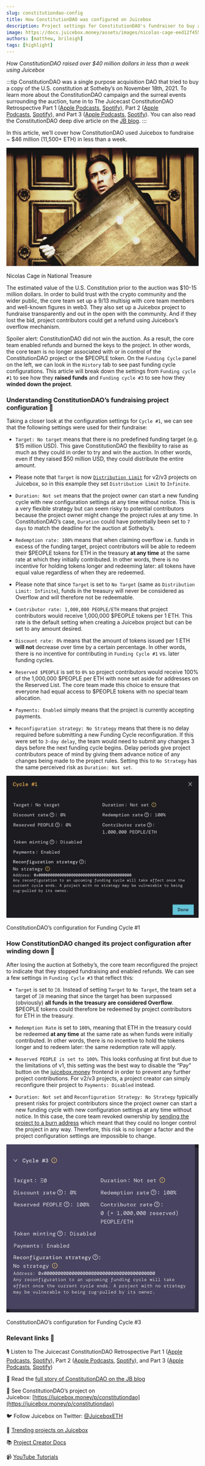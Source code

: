 ```yaml
---
slug: constitutiondao-config
title: How ConstitutionDAO was configured on Juicebox
description: Project settings for ConstitutionDAO's fundraiser to buy an original copy of the U.S. Constitution.
image: https://docs.juicebox.money/assets/images/nicolas-cage-eed12f4556a5c950c8d60e432d50d898.webp
authors: [matthew, brileigh]
tags: [highlight]
---
```

*How ConstitutionDAO raised over $40 million dollars in less than a week using Juicebox*

:::tip
ConstitutionDAO was a single purpose acquisition DAO that tried to buy a copy of the U.S. constitution at Sotheby’s on November 18th, 2021. To learn more about the ConstitutionDAO campaign and the surreal events surrounding the auction, tune in to The Juicecast ConstitutionDAO Retrospective Part 1 ([Apple Podcasts](https://podcasts.apple.com/us/podcast/ep-15-constitutiondao-retrospective-pt-1/id1623504302?i=1000586607104), [Spotify](https://open.spotify.com/episode/5Egxvl792OvtYLO6Cw3ADG)), Part 2 ([Apple Podcasts](https://podcasts.apple.com/us/podcast/ep-16-constitutiondao-retrospective-pt-2/id1623504302?i=1000588377648), [Spotify](https://open.spotify.com/episode/4CHE52PyXKInL4QvmdcYgh)), and Part 3 ([Apple Podcasts](https://podcasts.apple.com/us/podcast/ep-17-peopledao-and-the-constitutiondao2-campaign-to/id1623504302?i=1000589496263), [Spotify](https://open.spotify.com/episode/5GkAxq5JC3VIbUwfvAoaNf)). You can also read the ConstitutionDAO deep dive article on the [JB blog](https://docs.juicebox.money/blog/2022-12-13-constitutiondao/).
:::

In this article, we’ll cover how ConstitutionDAO used Juicebox to fundraise ~ $46 million (11,500+ ETH) in less than a week.

![Nicolas Cage in National Treasure](nicolas-cage.webp)

<p class="subtitle">Nicolas Cage in National Treasure</p>

The estimated value of the U.S. Constitution prior to the auction was $10-15 million dollars. In order to build trust with the crypto community and the wider public, the core team set up a 9/13 multisig with core team members and well-known figures in web3. They also set up a Juicebox project to fundraise transparently and out in the open with the community. And if they lost the bid, project contributors could get a refund using Juicebox’s overflow mechanism.

Spoiler alert: ConstitutionDAO did not win the auction. As a result, the core team enabled refunds and burned the keys to the project. In other words, the core team is no longer associated with or in control of the ConstitutionDAO project or the $PEOPLE token. On the `Funding Cycle` panel on the left, we can look in the `History` tab to see past funding cycle configurations. This article will break down the settings from `Funding cycle #1` to see how they **raised funds** and `Funding cycle #3` to see how they **winded down the project**.

### Understanding ConstitutionDAO’s fundraising project configuration 🔎

Taking a closer look at the configuration settings for `Cycle #1`, we can see that the following settings were used for their fundraise:

- `Target: No target` means that there is no predefined funding target (e.g. $15 million USD). This gave ConstitutionDAO the flexibility to raise as much as they could in order to try and win the auction. In other words, even if they raised $50 million USD, they could distribute the entire amount.

- Please note that `Target` is now [`Distribution Limit`](https://docs.juicebox.money/dev/learn/overview#distribution-limit) for v2/v3 projects on Juicebox, so in this example they set `Distribution Limit` to `Infinite`.

- `Duration: Not set` means that the project owner can start a new funding cycle with new configuration settings at any time without notice. This is a very flexible strategy but can seem risky to potential contributors because the project owner might change the project rules at any time. In ConstitutionDAO’s case, `Duration` could have potentially been set to `7 days` to match the deadline for the auction at Sotheby’s.

- `Redemption rate: 100%` means that when claiming overflow i.e. funds in excess of the funding target, project contributors will be able to redeem their $PEOPLE tokens for ETH in the treasury **at any time** at the same rate at which they initially contributed. In other words, there is no incentive for holding tokens longer and redeeming later: all tokens have equal value regardless of when they are redeemed.

- Please note that since `Target` is set to `No Target` (same as `Distribution Limit: Infinite`), funds in the treasury will never be considered as Overflow and will therefore not be redeemable.

- `Contributor rate: 1,000,000 PEOPLE/ETH` means that project contributors would receive 1,000,000 $PEOPLE tokens per 1 ETH. This rate is the default setting when creating a Juicebox project but can be set to any amount desired.

- `Discount rate: 0%` means that the amount of tokens issued per 1 ETH **will not** decrease over time by a certain percentage. In other words, there is no incentive for contributing in `Funding Cycle #1` vs. later funding cycles.

- `Reserved $PEOPLE` is set to `0%` so project contributors would receive 100% of the 1,000,000 $PEOPLE per ETH with none set aside for addresses on the Reserved List. The core team made this choice to ensure that everyone had equal access to $PEOPLE tokens with no special team allocation.

- `Payments: Enabled` simply means that the project is currently accepting payments.

- `Reconfiguration strategy: No Strategy` means that there is no delay required before submitting a new Funding Cycle reconfiguration. If this were set to `3-day delay`, the team would need to submit any changes 3 days before the next funding cycle begins. Delay periods give project contributors peace of mind by giving them advance notice of any changes being made to the project rules. Setting this to `No Strategy` has the same perceived risk as `Duration: Not set`.

![ConstitutionDAO’s configuration for Funding Cycle #1](cycle-1.webp)

<p class="subtitle">ConstitutionDAO’s configuration for Funding Cycle #1</p>

### How ConstitutionDAO changed its project configuration after winding down 🤝

After losing the auction at Sotheby’s, the core team reconfigured the project to indicate that they stopped fundraising and enabled refunds. We can see a few settings in `Funding Cycle #3` that reflect this:

- `Target` is set to `Ξ0`. Instead of setting `Target` to `No Target`, the team set a target of `Ξ0` meaning that since the target has been surpassed (obviously) **all funds in the treasury are considered Overflow**. $PEOPLE tokens could therefore be redeemed by project contributors for ETH in the treasury.

- `Redemption Rate` is set to `100%`, meaning that ETH in the treasury could be redeemed **at any time** at the same rate as when funds were initially contributed. In other words, there is no incentive to hold the tokens longer and to redeem later: the same redemption rate will apply.

- `Reserved PEOPLE is set to 100%`. This looks confusing at first but due to the limitations of v1, this setting was the best way to disable the “Pay” button on the [juicebox.money](http://juicebox.money) frontend in order to prevent any further project contributions. For v2/v3 projects, a project creator can simply reconfigure their project to `Payments: Disabled` instead.

- `Duration: Not set` and `Reconfiguration Strategy: No Strategy` typically present risks for project contributors since the project owner can start a new funding cycle with new configuration settings at any time without notice. In this case, the core team revoked ownership by [sending the project to a burn address](https://etherscan.io/tx/0x466d625525932a6725f61398a4da227c39ac909a77c5844d0bc8a222ee465311) which meant that they could no longer control the project in any way. Therefore, this risk is no longer a factor and the project configuration settings are impossible to change.

![ConstitutionDAO’s configuration for Funding Cycle #3](cycle-3.webp)

<p class="subtitle">ConstitutionDAO’s configuration for Funding Cycle #3</p>

### Relevant links 🔗

🎙️ Listen to The Juicecast ConstitutionDAO Retrospective Part 1 ([Apple Podcasts](https://podcasts.apple.com/us/podcast/ep-15-constitutiondao-retrospective-pt-1/id1623504302?i=1000586607104), [Spotify](https://open.spotify.com/episode/5Egxvl792OvtYLO6Cw3ADG)), Part 2 ([Apple Podcasts](https://podcasts.apple.com/us/podcast/ep-16-constitutiondao-retrospective-pt-2/id1623504302?i=1000588377648), [Spotify](https://open.spotify.com/episode/4CHE52PyXKInL4QvmdcYgh)), and Part 3 ([Apple Podcasts](https://podcasts.apple.com/us/podcast/ep-17-peopledao-and-the-constitutiondao2-campaign-to/id1623504302?i=1000589496263), [Spotify](https://open.spotify.com/episode/5GkAxq5JC3VIbUwfvAoaNf))

📙 Read the [full story of ConstitutionDAO on the JB blog](https://docs.juicebox.money/blog/2022-12-13-constitutiondao/)

🧃 See ConstitutionDAO’s project on Juicebox: [https://juicebox.money/p/constitutiondao](https://juicebox.money/p/constitutiondao)

🐦 Follow Juicebox on Twitter: [@JuiceboxETH](https://twitter.com/juiceboxETH)

🚀 [Trending projects on Juicebox](https://juicebox.money/projects)

📚 [Project Creator Docs](https://docs.juicebox.money/user/)

📹 [YouTube Tutorials](https://www.youtube.com/c/JuiceboxDAO)
